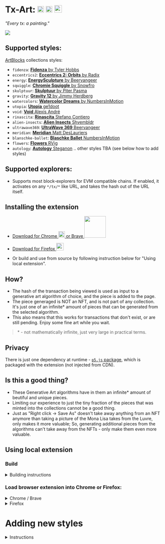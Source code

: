# Tx-Art: <a href="https://chrome.google.com/webstore/detail/tx-art/aedfdcjgbmjjjppcjkndjledefplpfbo"><img src="https://upload.wikimedia.org/wikipedia/commons/a/a5/Google_Chrome_icon_%28September_2014%29.svg" width="21"></a> <a href="https://chrome.google.com/webstore/detail/tx-art/aedfdcjgbmjjjppcjkndjledefplpfbo"><img src="https://brave.com/wp-content/uploads/2019/03/brave-logo.png" width="21"></a> <a href="https://addons.mozilla.org/en-GB/firefox/addon/tx-art/"> <img src="https://upload.wikimedia.org/wikipedia/commons/a/a0/Firefox_logo%2C_2019.svg" width="24"></a>
*"Every tx: a painting."*

![](https://github.com/artdgn/artdgn.github.io/raw/master/images/tx-art-5.gif)

## Supported styles:
[ArtBlocks](https://artblocks.io) collections styles:
- `fidenza`: [**Fidenza** by Tyler Hobbs](https://artblocks.io/project/78)
- `eccentrics2`: [**Eccentrics 2: Orbits** by Radix](https://artblocks.io/project/139)
- `energy`: [**EnergySculpture** by Beervangeer](https://artblocks.io/project/26)
- `squiggle`: [**Chromie Squiggle** by Snowfro](https://artblocks.io/project/0) 
- `skulptuur`: [**Skulptuur** by Piter Pasma](https://artblocks.io/project/173) 
- `gravity`: [**Gravity 12** by Jimmy Herdberg](https://artblocks.io/project/96)
- `watercolors`: [**Watercolor Dreams** by NumbersInMotion](https://artblocks.io/project/59)
- `utopia`: [**Utopia** ge1doot](https://artblocks.io/project/15)
- `void`: [**Void** Alexis André](https://artblocks.io/project/42)
- `rinascita`: [**Rinascita** Stefano Contiero](https://artblocks.io/project/121)
- `alien-insects`: [**Alien Insects** Shvembldr](https://artblocks.io/project/137)
- `ultrawave369`: [**UltraWave 369** Beervangeer](https://artblocks.io/project/157)
- `meridian`: [**Meridian** Matt DesLauriers](https://artblocks.io/project/163)
- `blanschke-ballet`: [**Blaschke Ballet** NumbersInMotion](https://artblocks.io/project/167)
- `flowers`: [**Flowers** RVig](https://artblocks.io/project/116)
- `autology`: [**Autology** Steganon](https://artblocks.io/project/209)
.. other styles TBA (see below how to add styles)

## Supported explorers:
- Supports most block-explorers for EVM compatible chains. If enabled, it activates on any `*/tx/*` like URL, and takes the hash out of the URL itself.

## Installing the extension

- <a href="https://chrome.google.com/webstore/detail/tx-art/aedfdcjgbmjjjppcjkndjledefplpfbo"> Download for Chrome <img src="https://upload.wikimedia.org/wikipedia/commons/a/a5/Google_Chrome_icon_%28September_2014%29.svg" width="21"> or Brave <img src="https://brave.com/static-assets/images/brave-logo.svg" width="70"> </a>

- <a href="https://addons.mozilla.org/en-GB/firefox/addon/tx-art/"> Download for Firefox <img src="https://upload.wikimedia.org/wikipedia/commons/a/a0/Firefox_logo%2C_2019.svg" width="24"></a>

- Or build and use from source by following instruction below for "Using local extension".

## How?
- The hash of the transaction being viewed is used as input to a generative art algorithm of choice, and the piece is added to the page.
- The piece generaged is NOT an NFT, and is not part of any collection. It's just one of an infinite* amount of pieces that can be generated from the selected algorithm.
- This also means that this works for transactions that don't exist, or are still pending. Enjoy some fine art while you wait.
> \* - not mathematically infinite, just very large in practical terms.

## Privacy
There is just one dependency at runtime - [`p5.js` package](https://p5js.org/), which is packaged with the extension (not injected from CDN).

## Is this a good thing?
- These Generative Art algorithms have in them an infinite* amount of beutiful and unique pieces.
- Limiting our experience to just the tiny fraction of the pieces that was minted into the collections cannot be a good thing.
- Just as "Right click -> Save As" doesn't take away anything from an NFT anymore than taking a picture of the Mona Lisa takes from the Luvre, only makes it more valuable; 
So, generating additional pieces from the algorithms can't take away from the NFTs - only make them even more valuable.

## Using local extension

### Build
<details><summary>Building instructions</summary>

- Clone repo.
- To install in local environment: `npm install`
- Building: `npm start` for development, `npm run build` for packaging into a zip file.
</details>

### Load browser extension into Chrome or Firefox:
<details><summary>Chrome / Brave</summary>

- Extensions -> Enable "developer mode" -> 
"Load unpacked extensions" -> Navigate to `/dist` folder in this project.
- To update (on code changes): and go to extension details and press update / reload.
- Docs: [Chrome docs](https://developer.chrome.com/extensions/getstarted#manifest)
</details>

<details><summary>Firefox</summary>

- To load for development (will be removed after browser close, but easier to reload on code change):
    - Go to `about:debugging` -> This Firefox -> "Load Temprorary Add-on.." -> 
    Navigate to `/dist` -> select manifest file.
    - Press "Reload" to update on code changes.
- To load for continuous usage (persistent after closing):
    - Go to `about:config` and set `xpinstall.signatures.required` to False to be able to load a local extension.
    - Run `npm run-script build` to package the extensions into a zip file.
    - Go to `about:addons` -> "gear" icon -> "Install add-on from file.." -> 
    Navigate to `/extension/` folder in this project -> choose `tx-art.zip`.
    - To update (on code changes): repeat previous two steps.
- Docs: [Firefox docs](https://extensionworkshop.com/documentation/develop/testing-persistent-and-restart-features/)
</details>


# Adding new styles

<details><summary>Instructions</summary>

1. Choose a new style and add it in:
  - `README.md` list of styles.
  - `popup.html` select box of styles names and identifiers.
  - `popup.js`: add arblocks project number in `projectId` mapping (so that project link will work).
  - Copy one of the existing style files from `/styles` into a new `styles/YourNewStyle.js` file with a new function name.
  - Import the new file in `styles/index.js` and add the new function into the style name mapping in the `drawFuncs` object.
2. Replace the previous JS code in the new style function with the correct code for the style:
  - Leave the `const tokenData = { hash: ...` line as is (or adjust it as needed if the used format is different).
  - Get the "live" code from a sample piece's ArtBlocks "live" page and add it after that line. E.g. go to https://generator.artblocks.io/0xa7d8d9ef8d8ce8992df33d8b8cf4aebabd5bd270/27000294 -> view source.
  - Format that code using `prettier` ("format selection") so that it can be read and edited.
3. **The hard part**: making the code work:  
  - The editing process is iterative. Run `npm start` to build the extension on code changes. And do this until it works:
    - Go to the browser extensions page (see above on how to load extensions locally) and reload the extension.
    - Reload a sample page and watch the errors in the browser dev console.
    - Fix the code and check more errors.
  - Common patterns of fixing the code:
    - A lot of the live code is written to work in "global" mode, whereas in the extension it needs to be edited to work in "instance" mode. https://github.com/processing/p5.js/wiki/Global-and-instance-mode is the guide, and `p5` API docs is the tool to guide the editing process.  
    - If it's a `p5` piece: global `p5` functions and variable like `createCanvas()` or `HSB` need to be replaced with instance equivalents, e.g. `sketch.createCanvas()` if `sketch` is the instance name in that scope. Look for functions that aren't defined in the scope - add `sketch.`.
    - If it's a `webgl` piece: create a canvas element like in `skulptuur.js` first.
    - Some pieces run an infinite loop with not much changes, you might want to limit those.
    - Some pieces use the `tokenId` in some way (most don't), so it needs to be "made" up for those. Check an example in `draw720minutes.js`.
    - Check usages of `document` for how the original script interacts with the page and replace the canvas it's working with.    
    - Some variables that need to be defined (e.g. script may be just assigning `a = 1`, but a `let a;` needs to be added)
  - When it finally works, check it on more sample pages: some styles have various conditional flows that may not have been tested on the previous sample page.
4. Limiting the canvas size:
  - Find the "height" and "width" controls of the code and replace them with `maxSize` constant.
  - Look for JS code that is setting various style attributes (e.g. setting `display` etc) and disable it.

</details>
